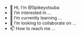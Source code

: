 - 👋 Hi, I’m @Spikeyotsuba
- 👀 I’m interested in ...
- 🌱 I’m currently learning ...
- 💞️ I’m looking to collaborate on ...
- 📫 How to reach me ...

<!---
Spikeyotsuba/Spikeyotsuba is a ✨ special ✨ repository because its `README.md` (this file) appears on your GitHub profile.
You can click the Preview link to take a look at your changes.
---
